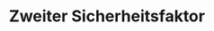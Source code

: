 ---
title: Zweiter Sicherheitsfaktor 
slug: Zweiter_sicherheitsfaktor 
description: " "
weight: 20
type: docs
keywords: []
---